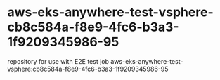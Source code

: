 # aws-eks-anywhere-test-vsphere-cb8c584a-f8e9-4fc6-b3a3-1f9209345986-95
repository for use with E2E test job aws-eks-anywhere-test-vsphere:cb8c584a-f8e9-4fc6-b3a3-1f9209345986-95
